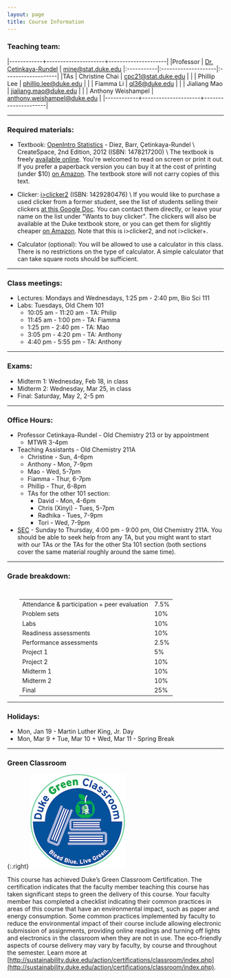 ```yaml
---
layout: page
title: Course Information
---
```


### Teaching team:

|------------+---------------------+---------------------|
|Professor   | [Dr. Çetinkaya-Rundel](http://stat.duke.edu/~mc301) | [mine@stat.duke.edu](mailto:mine@stat.duke.edu)
|:-----------|:--------------------|:-------------------|
|TAs         | Christine Chai      | [cpc21@stat.duke.edu](mailto:) |
|            | Phillip Lee         | [phillip.lee@duke.edu](mailto:phillip.lee@duke.edu) |
|            | Fiamma Li           | [ql36@duke.edu](mailto:ql36@duke.edu) |
|            | Jialiang Mao        | [jialiang.mao@duke.edu](mailto:jialiang.mao@duke.edu) |
|            | Anthony Weishampel  | [anthony.weishampel@duke.edu](mailto:anthony.weishampel@duke.edu) |
|------------+---------------------+---------------------|

* * *

### Required materials:

* Textbook: [OpenIntro Statistics](http://www.openintro.org/stat/textbook.php?stat_book=os) - Diez, Barr, Çetinkaya-Rundel \\
   CreateSpace, 2nd Edition, 2012 (ISBN: 1478217200) \\
The textbook is freely [available online](http://www.openintro.org/stat/textbook.php). You're welcomed to read on screen or print it out. If you prefer a paperback version you can buy it at the cost of printing (under $10) [on Amazon](http://www.amazon.com/dp/1478217200). The textbook store will not carry copies of this text.

* Clicker: [i>clicker2](http://www.amazon.com/I-Clicker-2-I-Clicker/dp/1429280476) (ISBN: 1429280476) \\
If you would like to purchase a used clicker from a former student, see the list of students selling their clickers [at this Google Doc](https://docs.google.com/spreadsheet/ccc?key=0AkY2lFgS9uiDdE1fMkZUZnp6alJDSG9tYlIwTFJWdnc#gid=0). You can contact them directly, or leave your name on the list under "Wants to buy clicker". The clickers will also be available at the Duke textbook store, or you can get them for slightly cheaper [on Amazon](http://www.amazon.com/I-Clicker-2-I-Clicker/dp/1429280476). Note that this is i>clicker2, and not i>clicker+.

* Calculator (optional): You will be allowed to use a calculator in this class. There is no restrictions on the type of calculator. A simple calculator that can take square roots should be sufficient.

* * *

### Class meetings:
* Lectures: Mondays and Wednesdays, 1:25 pm - 2:40 pm, Bio Sci 111 
* Labs: Tuesdays, Old Chem 101
    * 10:05 am - 11:20 am - TA: Philip
    * 11:45 am - 1:00 pm - TA: Fiamma
    * 1:25 pm - 2:40 pm - TA: Mao
    * 3:05 pm - 4:20 pm - TA: Anthony
    * 4:40 pm - 5:55 pm - TA: Anthony

* * *

### <a name="exams"></a>Exams:

* Midterm 1: Wednesday, Feb 18, in class
* Midterm 2: Wednesday, Mar 25, in class
* Final: Saturday, May 2, 2-5 pm

* * *

### <a name="oh"></a>Office Hours:
* Professor Cetinkaya-Rundel -  Old Chemistry 213 or by appointment
    * MTWR 3-4pm
* Teaching Assistants - Old Chemistry 211A
    * Christine - Sun, 4-6pm
    * Anthony - Mon, 7-9pm
    * Mao - Wed, 5-7pm
    * Fiamma - Thur, 6-7pm
    * Phillip - Thur, 6-8pm
    * TAs for the other 101 section:
        + David - Mon, 4-6pm
        + Chris (Xinyi) - Tues, 5-7pm
        + Radhika - Tues, 7-9pm
        + Tori - Wed, 7-9pm
* [SEC](https://stat.duke.edu/courses/sec-schedule) - Sunday to Thursday, 4:00 pm - 9:00 pm, Old Chemistry 211A. You should be able to seek help from any TA, but you might want to start with our TAs or the TAs for the other Sta 101 section (both sections cover the same material roughly around the same time).

* * *

### <a name="grading"></a>Grade breakdown:

<div style="padding-left:2em;padding-top:1em;">
<table style="width:400px;">
<tr> <td> Attendance & participation + peer evaluation </td> <td> 7.5% </td></tr>
<tr> <td> Problem sets              </td> <td> 10% </td></tr>
<tr> <td> Labs                      </td> <td> 10% </td></tr>
<tr> <td> Readiness assessments     </td> <td> 10% </td></tr>
<tr> <td> Performance assessments   </td> <td> 2.5% </td></tr>
<tr> <td> Project 1        </td> <td>  5% </td></tr>
<tr> <td> Project 2        </td> <td> 10% </td></tr>
<tr> <td> Midterm 1        </td> <td> 10% </td></tr>
<tr> <td> Midterm 2        </td> <td> 10% </td></tr>
<tr> <td> Final            </td> <td> 25% </td></tr>
</table>
</div>

* * *

### Holidays:

* Mon, Jan 19 - Martin Luther King, Jr. Day
* Mon, Mar 9 + Tue, Mar 10 + Wed, Mar 11 - Spring Break

* * *

### Green Classroom

{:.right}
![DukeGreenClassroomCertification](DukeGreenClassroomCertification-Logo.png)

This course has achieved Duke’s Green Classroom Certification. The certification indicates that the faculty member teaching this course has taken significant steps to green the delivery of this course. Your faculty member has completed a checklist indicating their common practices in areas of this course that have an environmental impact, such as paper and energy consumption. Some common practices implemented by faculty to reduce the environmental impact of their course include allowing electronic submission of assignments, providing online readings and turning off lights and electronics in the classroom when they are not in use. The eco-friendly aspects of course delivery may vary by faculty, by course and throughout the semester. Learn more at [http://sustainability.duke.edu/action/certifications/classroom/index.php](http://sustainability.duke.edu/action/certifications/classroom/index.php).
